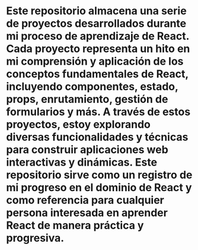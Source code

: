 # Este repositorio almacena una serie de proyectos desarrollados durante mi proceso de aprendizaje de React. Cada proyecto representa un hito en mi comprensión y aplicación de los conceptos fundamentales de React, incluyendo componentes, estado, props, enrutamiento, gestión de formularios y más. A través de estos proyectos, estoy explorando diversas funcionalidades y técnicas para construir aplicaciones web interactivas y dinámicas. Este repositorio sirve como un registro de mi progreso en el dominio de React y como referencia para cualquier persona interesada en aprender React de manera práctica y progresiva.

